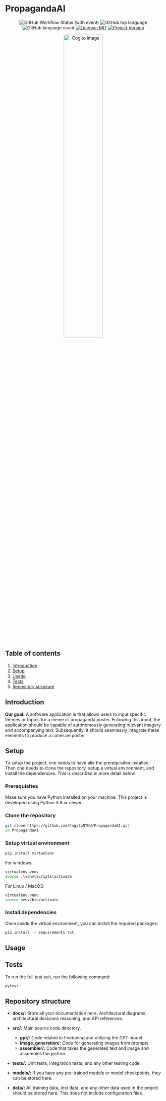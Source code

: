 # PropagandaAI
<div align="center">

![GitHub Workflow Status (with event)](https://img.shields.io/github/actions/workflow/status/CogitoNTNU/PropagandaAI/main.yml)
![GitHub top language](https://img.shields.io/github/languages/top/CogitoNTNU/PropagandaAI)
![GitHub language count](https://img.shields.io/github/languages/count/CogitoNTNU/PropagandaAI)
[![License: MIT](https://img.shields.io/badge/License-MIT-yellow.svg)](https://opensource.org/licenses/MIT)
[![Project Version](https://img.shields.io/badge/version-0.0.2-blue)](https://img.shields.io/badge/version-0.0.1-blue)

<img src="https://www.cogito-ntnu.no/_next/image?url=%2F_next%2Fstatic%2Fmedia%2FCogitoBrain1.b7615fb0.webp&w=1920&q=75" width="50%" alt="Cogito Image" style="display: block; margin-left: auto; margin-right: auto;">

</div>

## Table of contents
1. [Introduction](#Introduction)
2. [Setup](#Setup)
3. [Usage](#Usage)
4. [Tests](#Tests)
5. [Repository structure](#Repository-structure)


## Introduction

**Our goal:** A software application is that allows users to input specific themes or topics for a meme or propaganda poster. Following this input, the application should be capable of autonomously generating relevant imagery and accompanying text. Subsequently, it should seamlessly integrate these elements to produce a cohesive poster

## Setup
To setup the project, one needs to have alle the prerequisites installed. Then one needs to clone the repository, setup a virtual environment, and install the dependencies. This is described in more detail below.

### Prerequisites
Make sure you have Python installed on your machine. This project is developed using Python 3.9 or newer.
### Clone the repository
```bash
git clone https://github.com/CogitoNTNU/PropagandaAI.git
cd PropagandaAI
```

### Setup virtual environment
```bash
pip install virtualenv
```

For windows:
```bash
virtualenv venv
source .\venv\Scripts\activate
```

For Linux / MacOS:
```bash
virtualenv venv
source venv/bin/activate
```

### Install dependencies
Once inside the virtual environment, you can install the required packages:
```bash
pip install -r requirements.txt
```

## Usage



## Tests
To run the full test suit, run the following command:
```bash
pytest
```

## Repository structure
* **docs/:** Store all your documentation here. Architectural diagrams, architectural decisions reasoning, and API references.

* **src/:** Main source code directory.
  * **gpt/:** Code related to finetuning and utilizing the GPT model.
  * **image_generation/:** Code for generating images from prompts.
  * **assembler/:** Code that takes the generated text and image and assembles the picture.
* **tests/:** Unit tests, integration tests, and any other testing code.

* **models/:** If you have any pre-trained models or model checkpoints, they can be stored here.
* **data/:** All training data, test data, and any other data used in the project should be stored here. This does not include configuration files.
